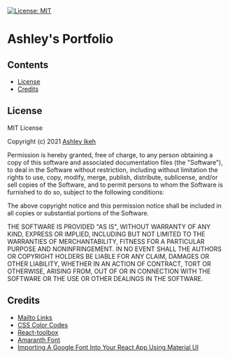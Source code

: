 [![License: MIT](https://img.shields.io/badge/License-MIT-yellow.svg)](https://opensource.org/licenses/MIT) 
# Ashley's Portfolio

## Contents

* [License](#license)
* [Credits](#credits)


## License

MIT License

Copyright (c) 2021 [Ashley Ikeh](https://github.com/Aikeh2021)

Permission is hereby granted, free of charge, to any person obtaining a copy
of this software and associated documentation files (the "Software"), to deal
in the Software without restriction, including without limitation the rights
to use, copy, modify, merge, publish, distribute, sublicense, and/or sell
copies of the Software, and to permit persons to whom the Software is
furnished to do so, subject to the following conditions:

The above copyright notice and this permission notice shall be included in all
copies or substantial portions of the Software.

THE SOFTWARE IS PROVIDED "AS IS", WITHOUT WARRANTY OF ANY KIND, EXPRESS OR
IMPLIED, INCLUDING BUT NOT LIMITED TO THE WARRANTIES OF MERCHANTABILITY,
FITNESS FOR A PARTICULAR PURPOSE AND NONINFRINGEMENT. IN NO EVENT SHALL THE
AUTHORS OR COPYRIGHT HOLDERS BE LIABLE FOR ANY CLAIM, DAMAGES OR OTHER
LIABILITY, WHETHER IN AN ACTION OF CONTRACT, TORT OR OTHERWISE, ARISING FROM,
OUT OF OR IN CONNECTION WITH THE SOFTWARE OR THE USE OR OTHER DEALINGS IN THE
SOFTWARE.

## Credits

* [Mailto Links](https://css-tricks.com/snippets/html/mailto-links/)
* [CSS Color Codes](https://www.rapidtables.com/web/css/css-color.html)
* [React-toolbox](https://github.com/react-toolbox/react-toolbox/issues/971)
* [Amaranth Font](https://fonts.google.com/specimen/Amaranth?preview.text_type=custom&sidebar.open=true&selection.family=Amaranth)
* [Importing A Google Font Into Your React App Using Material UI](https://medium.com/@weberzt/importing-a-google-font-into-your-react-app-using-material-ui-773760ded532)
